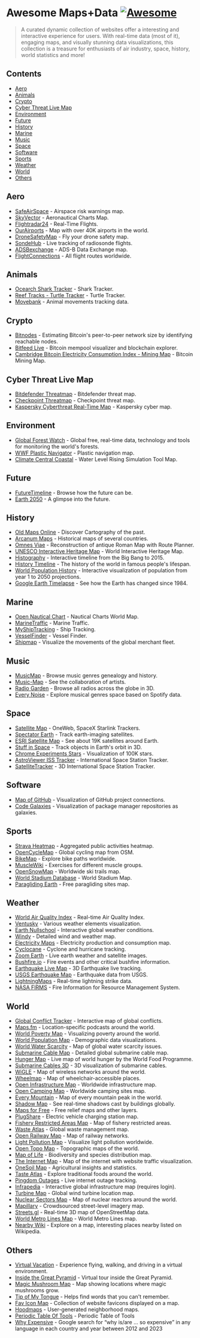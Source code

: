 # Awesome Maps+Data [![Awesome](https://awesome.re/badge.svg)](https://awesome.re)

> A curated dynamic collection of websites offer a interesting and interactive experience for users. With real-time data (most of it), engaging maps, and visually stunning data visualizations, this collection is a treasure for enthusiasts of air industry, space, history, world statistics and more!


## Contents

* [Aero](#aero)
* [Animals](#animals)
* [Crypto](#crypto)
* [Cyber Threat Live Map](#cyber-threat-live-map)
* [Environment](#environment)
* [Future](#future)
* [History](#history)
* [Marine](#marine)
* [Music](#music)
* [Space](#space)
* [Software](#software)
* [Sports](#sports)
* [Weather](#weather)
* [World](#world)
* [Others](#others)


## Aero

* [SafeAirSpace](https://safeairspace.net) - Airspace risk warnings map.
* [SkyVector](https://skyvector.com) - Aeronautical Charts Map.
* [Flightradar24](https://www.flightradar24.com) - Real-Time Flights.
* [OurAirports](https://ourairports.com/navaids) - Map with over 40K airports in the world.
* [DroneSafetyMap](https://www.dronesafetymap.com) - Fly your drone safety map.
* [SondeHub](https://sondehub.org) - Live tracking of radiosonde flights.
* [ADSBexchange](https://adsbexchange.com) - ADS-B Data Exchange map.
* [FlightConnections](https://www.flightconnections.com) - All flight routes worldwide.

## Animals

* [Ocearch Shark Tracker](https://www.ocearch.org/tracker) - Shark Tracker.
* [Reef Tracks - Turtle Tracker](https://citizensgbr.org/explore/reef-tracks/ctrc-dianne) - Turtle Tracker.
* [Movebank](https://www.movebank.org/cms/webapp) - Animal movements tracking data.

## Crypto

* [Bitnodes](https://bitnodes.io) - Estimating Bitcoin's peer-to-peer network size by identifying reachable nodes.
* [Bitfeed Live](https://bitfeed.live/) - Bitcoin mempool visualizer and blockchain explorer.
* [Cambridge Bitcoin Electricity Consumption Index - Mining Map](https://ccaf.io/cbeci/mining_map) - Bitcoin Mining Map.

## Cyber Threat Live Map

* [Bitdefender Threatmap](https://threatmap.bitdefender.com) - Bitdefender threat map.
* [Checkpoint Threatmap](https://threatmap.checkpoint.com) - Checkpoint threat map.
* [Kaspersky Cyberthreat Real-Time Map](https://cybermap.kaspersky.com) - Kaspersky cyber map.

## Environment

* [Global Forest Watch](https://www.globalforestwatch.org/map) - Global free, real-time data, technology and tools for monitoring the world's forests.
* [WWF Plastic Navigator](https://plasticnavigator.wwf.de/#/en/stories/) - Plastic navigation map.
* [Climate Central Coastal](https://coastal.climatecentral.org/map/) - Water Level Rising Simulation Tool Map.

## Future

* [FutureTimeline](https://www.futuretimeline.net) - Browse how the future can be.
* [Earth 2050](https://2050.earth) - A glimpse into the future.

## History

* [Old Maps Online](https://www.oldmapsonline.org) - Discover Cartography of the past.
* [Arcanum Maps](https://maps.arcanum.com/en) - Historical maps of several countries.
* [Omnes Viae](https://omnesviae.org) - Reconstruction of antique Roman Map with Route Planner.
* [UNESCO Interactive Heritage Map](https://whc.unesco.org/en/interactive-map) - World Interactive Heritage Map.
* [Histography](https://histography.io/) - Interactive timeline from the Big Bang to 2015.
* [History Timeline](https://ybogdanov.github.io/history-timeline/) - The history of the world in famous people's lifespan.
* [World Population History](https://worldpopulationhistory.org) - Interactive visualization of population from year 1 to 2050 projections.
* [Google Earth Timelapse](https://earthengine.google.com/timelapse) - See how the Earth has changed since 1984.

## Marine

* [Open Nautical Chart](http://opennauticalchart.org/) - Nautical Charts World Map.
* [MarineTraffic](https://www.marinetraffic.com) - Marine Traffic.
* [MyShipTracking](https://www.myshiptracking.com) - Ship Tracking.
* [VesselFinder](https://www.vesselfinder.com) - Vessel Finder.
* [Shipmap](https://www.shipmap.org) - Visualize the movements of the global merchant fleet.

## Music

* [MusicMap](https://musicmap.info) - Browse music genres genealogy and history.
* [Music-Map](https://www.music-map.com) - See the collaboration of artists.
* [Radio Garden](http://radio.garden) - Browse all radios across the globe in 3D.
* [Every Noise](https://everynoise.com) - Explore musical genres space based on Spotify data.

## Space

* [Satellite Map](https://satellitemap.space) - OneWeb, SpaceX Starlink Trackers.
* [Spectator Earth](https://spectator.earth) - Track earth-imaging satellites.
* [ESRI Satellite Map](https://maps.esri.com/rc/sat2/index.html) - See about 19K satellites around Earth.
* [Stuff in Space](http://stuffin.space) - Track objects in Earth's orbit in 3D.
* [Chrome Experiments Stars](https://stars.chromeexperiments.com) - Visualization of 100K stars.
* [AstroViewer ISS Tracker](https://www.astroviewer.net/iss/en) - International Space Station Tracker.
* [SatelliteTracker](https://satellitetracker.net) - 3D International Space Station Tracker.

## Software

* [Map of GitHub](https://anvaka.github.io/map-of-github/) - Visualization of GitHub project connections.
* [Code Galaxies](https://anvaka.github.io/pm/#/galaxy/) - Visualization of package manager repositories as galaxies.

## Sports

* [Strava Heatmap](https://www.strava.com/heatmap) - Aggregated public activities heatmap.
* [OpenCycleMap](https://www.opencyclemap.org) - Global cycling map from OSM.
* [BikeMap](https://www.bikemap.net) - Explore bike paths worldwide.
* [MuscleWiki](https://musclewiki.com) - Exercises for different muscle groups.
* [OpenSnowMap](https://www.opensnowmap.org) - Worldwide ski trails map.
* [World Stadium Database](https://www.worldstadiumdatabase.com/map-of-world-stadiums.htm) - World Stadium Map.
* [Paragliding Earth](https://paraglidingearth.com/) - Free paragliding sites map.

## Weather

* [World Air Quality Index](https://waqi.info) - Real-time Air Quality Index.
* [Ventusky](https://www.ventusky.com) - Various weather elements visualization.
* [Earth Nullschool](https://earth.nullschool.net) - Interactive global weather conditions.
* [Windy](https://www.windy.com) - Detailed wind and weather map.
* [Electricity Maps](https://app.electricitymaps.com/map) - Electricity production and consumption map.
* [Cyclocane](https://www.cyclocane.com) - Cyclone and hurricane tracking.
* [Zoom Earth](https://zoom.earth/) - Live earth weather and satellite images.
* [Bushfire.io](https://bushfire.io) - Fire events and other critical bushfire information.
* [Earthquake Live Map](https://earth3dmap.com/earthquake-live-map/) - 3D Earthquake live tracking.
* [USGS Earthquake Map](https://earthquake.usgs.gov/earthquakes/map) - Earthquake data from USGS.
* [LightningMaps](https://www.lightningmaps.org) - Real-time lightning strike data.
* [NASA FIRMS](https://firms.modaps.eosdis.nasa.gov/map/) - Fire Information for Resource Management System.

## World

* [Global Conflict Tracker](https://www.cfr.org/global-conflict-tracker) - Interactive map of global conflicts.
* [Maps.fm](https://maps.fm) - Location-specific podcasts around the world.
* [World Poverty Map](https://worldpoverty.io) - Visualizing poverty around the world.
* [World Population Map](https://population.io) - Demographic data visualizations.
* [World Water Scarcity](https://worldwater.io) - Map of global water scarcity issues.
* [Submarine Cable Map](https://www.submarinecablemap.com) - Detailed global submarine cable map.
* [Hunger Map](https://hungermap.wfp.org) - Live map of world hunger by the World Food Programme.
* [Submarine Cables 3D](https://globe.gl/example/submarine-cables) - 3D visualization of submarine cables.
* [WiGLE](https://wigle.net) - Map of wireless networks around the world.
* [Wheelmap](https://wheelmap.org) - Map of wheelchair-accessible places.
* [Open Infrastructure Map](https://openinframap.org) - Worldwide infrastructure map.
* [Open Camping Map](https://opencampingmap.org) - Worldwide camping sites map.
* [Every Mountain](http://everymountainintheworld.com) - Map of every mountain peak in the world.
* [Shadow Map](https://app.shadowmap.org) - See real-time shadows cast by buildings globally.
* [Maps for Free](https://maps-for-free.com) - Free relief maps and other layers.
* [PlugShare](https://www.plugshare.com) - Electric vehicle charging station map.
* [Fishery Restricted Areas Map](http://www.fao.org/gfcm/data/maps/fras/en) - Map of fishery restricted areas.
* [Waste Atlas](http://www.atlas.d-waste.com) - Global waste management map.
* [Open Railway Map](https://www.openrailwaymap.org) - Map of railway networks.
* [Light Pollution Map](https://www.lightpollutionmap.info) - Visualize light pollution worldwide.
* [Open Topo Map](https://opentopomap.org/) - Topographic maps of the world.
* [Map of Life](https://mol.org/regions) - Biodiversity and species distribution map.
* [The Internet Map](https://internet-map.net) - Map of the internet with website traffic visualization.
* [OneSoil Map](https://map.onesoil.ai) - Agricultural insights and statistics.
* [Taste Atlas](https://www.tasteatlas.com/search) - Explore traditional foods around the world.
* [Pingdom Outages](https://www.pingdom.com/outages) - Live internet outage tracking.
* [Infrapedia](https://www.infrapedia.com/app) - Interactive global infrastructure map (requires login).
* [Turbine Map](https://turbinemap.wab-s.de) - Global wind turbine location map.
* [Nuclear Sectors Map](http://www.leretourdelautruche.com/map/nuke) - Map of nuclear reactors around the world.
* [Mapillary](http://www.mapillary.com/app) - Crowdsourced street-level imagery map.
* [Streets.gl](https://streets.gl/) - Real-time 3D map of OpenStreetMap data.
* [World Metro Lines Map](https://www.metrolinemap.com/) - World Metro Lines map.
* [Nearby Wiki](https://en.nearbywiki.org/map) - Explore on a map, interesting places nearby listed on Wikipedia.


## Others

* [Virtual Vacation](https://virtualvacation.us) - Experience flying, walking, and driving in a virtual environment.
* [Inside the Great Pyramid](https://giza.mused.org/en/guided/266/inside-the-great-pyramid) - Virtual tour inside the Great Pyramid.
* [Magic Mushroom Map](https://www.magicmushroommap.com/map) - Map showing locations where magic mushrooms grow.
* [Tip of My Tongue](https://chir.ag/projects/tip-of-my-tongue) - Helps find words that you can't remember.
* [Fav Icon Map](https://iconmap.io) - Collection of website favicons displayed on a map.
* [Hoodmaps](https://hoodmaps.com) - User-generated neighborhood maps.
* [Periodic Table Of Tools](https://periodictableoftools.com/index.html) - Periodic Table of Tools
* [Why Expensive](https://www.why-expensive.com/) - Google search for “why is/are … so expensive” in any language in each country and year between 2012 and 2023




